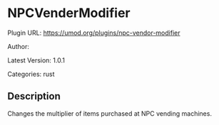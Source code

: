 # NPCVenderModifier

Plugin URL: https://umod.org/plugins/npc-vendor-modifier

Author: 

Latest Version: 1.0.1

Categories: rust

## Description

Changes the multiplier of items purchased at NPC vending machines.
